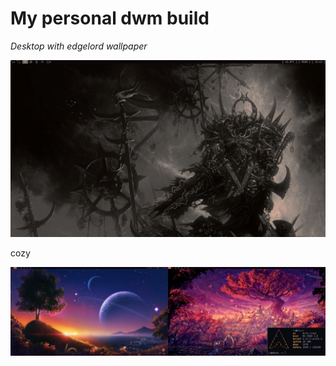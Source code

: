 # My personal dwm build

*Desktop with edgelord wallpaper*

![](https://github.com/Luddesnek/dotfiles/blob/master/dwm1.png?raw=true)

cozy

![](https://github.com/Luddesnek/dotfiles/blob/master/dwm3.jpg?raw=true)
